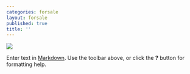 ```yaml
---
categories: forsale
layout: forsale
published: true
title: ''
---
```

![]({{site.baseurl}}//_posts/forsale/images/wurly_2.jpg)

Enter text in [Markdown](http://daringfireball.net/projects/markdown/). Use the toolbar above, or click the **?** button for formatting help.
